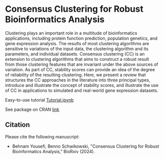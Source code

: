 # Consensus Clustering for Robust Bioinformatics Analysis

Clustering plays an important role in a multitude of bioinformatics applications, including protein function prediction, population genetics, and gene expression analysis. The results of most clustering algorithms are sensitive to variations of the input data, the clustering algorithm and its parameters, and individual datasets. Consensus clustering (CC) is an extension to clustering algorithms that aims to construct a robust result from those clustering features that are invariant under the above sources of variation. As part of CC, stability scores can provide an idea of the degree of reliability of the resulting clustering. Here, we present a review that structures the CC approaches in the literature into three principal types, introduce and illustrate the concept of stability scores, and illustrate the use of CC in applications to simulated and real-world gene expression datasets.

Easy-to-use tutorial [Tutorial.ipynb](https://github.com/behnam-yousefi/ConsensusClustering/blob/master/Tutorial.ipynb)

See package on CRAN [link](https://cran.r-project.org/web/packages/ConsensusClustering/index.html)

## Citation
Please cite the following manuscript:
* Behnam Yousefi, Benno Schwikowski, "Consensus Clustering for Robust Bioinformatics Analysis," BioRxiv (2024).
